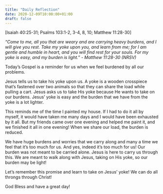 ```yaml
---
title: "Daily Reflection"
date: 2020-12-09T10:00:00+01:00
draft: false
---
```


[Isaiah 40:25-31; Psalms 103:1-2, 3-4, 8, 10; Matthew 11:28-30]

_“Come to me, all you that are weary and are carrying heavy burdens, and I will give you rest. Take my yoke upon you, and learn from me; for I am gentle and humble in heart, and you will find rest for your souls. For my yoke is easy, and my burden is light.” - Matthew 11:28-30 (NRSV)_

Today’s Gospel is a reminder for us when we feel burdened by all our problems.

Jesus tells us to take his yoke upon us. A yoke is a wooden crosspiece that’s fastened over two animals so that they can share the load while pulling a cart. Jesus asks us to take His yoke because He wants to take on our burdens. Jesus’ yoke is easy and the burden that we have from the yoke is a lot lighter.

This reminds me of the time I painted my house. If I had to do it all by myself, it would have taken me many days and I would have been exhausted by it all. But my friends came over one evening and helped me paint it, and we finished it all in one evening! When we share our load, the burden is reduced.

We have huge burdens and worries that we carry along and many a time we feel that it’s too much for us. And yes, indeed it’s too much for us! Our burden was not meant to be carried alone. Jesus is here to carry us through this. We are meant to walk along with Jesus, taking on His yoke, so our burden may be light!

Let’s remember this promise and learn to take on Jesus’ yoke! We can do all throngs through Christ!

God Bless and have a great day!